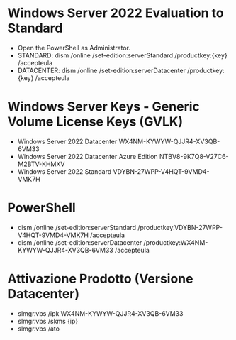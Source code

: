 # Windows Server 2022 Evaluation to Standard

- Open the PowerShell as Administrator.
- STANDARD:
  dism /online /set-edition:serverStandard /productkey:{key} /accepteula
- DATACENTER:
  dism /online /set-edition:serverDatacenter /productkey:{key} /accepteula

# Windows Server Keys - Generic Volume License Keys (GVLK)

- Windows Server 2022 Datacenter	                WX4NM-KYWYW-QJJR4-XV3QB-6VM33
- Windows Server 2022 Datacenter Azure Edition	  NTBV8-9K7Q8-V27C6-M2BTV-KHMXV
- Windows Server 2022 Standard	                  VDYBN-27WPP-V4HQT-9VMD4-VMK7H

# PowerShell
- dism /online /set-edition:serverStandard /productkey:VDYBN-27WPP-V4HQT-9VMD4-VMK7H /accepteula
- dism /online /set-edition:serverDatacenter /productkey:WX4NM-KYWYW-QJJR4-XV3QB-6VM33 /accepteula

# Attivazione Prodotto (Versione Datacenter)
- slmgr.vbs /ipk WX4NM-KYWYW-QJJR4-XV3QB-6VM33
- slmgr.vbs /skms {ip}
- slmgr.vbs /ato
